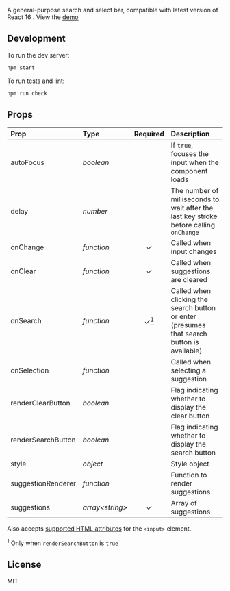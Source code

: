 A general-purpose search and select bar, compatible with latest version of React 16  . View the [demo](https://rohanarihant.github.io/react-search-selct/)

## Development

To run the dev server:

```sh
npm start
```

To run tests and lint:

```sh
npm run check
```

## Props

| Prop               | Type             |             Required              | Description                                                                                |
| :----------------- | :--------------- | :-------------------------------: | :----------------------------------------------------------------------------------------- |
| autoFocus        | _boolean_        |                                   | If `true`, focuses the input when the component loads                                      |
| delay              | _number_         |                                   | The number of milliseconds to wait after the last key stroke before calling `onChange`     |
| onChange           | _function_       |             &#x2713;              | Called when input changes                                                                  |
| onClear            | _function_       |             &#x2713;              | Called when suggestions are cleared                                                        |
| onSearch           | _function_       | &#x2713;[<sup>1</sup>](#footnote) | Called when clicking the search button or enter (presumes that search button is available) |
| onSelection        | _function_       |                                   | Called when selecting a suggestion                                                         |
| renderClearButton  | _boolean_        |                                   | Flag indicating whether to display the clear button                                        |
| renderSearchButton | _boolean_        |                                   | Flag indicating whether to display the search button                                       |
| style              | _object_         |                                   | Style object                                                                               |
| suggestionRenderer | _function_       |                                   | Function to render suggestions                                                             |
| suggestions        | _array\<string>_ |             &#x2713;              | Array of suggestions                                                                       |

Also accepts [supported HTML attributes](https://facebook.github.io/react/docs/dom-elements.html#all-supported-html-attributes) for the `<input>` element.

<sup id="footnote">1</sup> Only when `renderSearchButton` is `true`


## License

MIT
